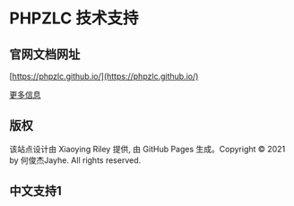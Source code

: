# PHPZLC 技术支持

## 官网文档网址

[https://phpzlc.github.io/](https://phpzlc.github.io/)

[更多信息](https://github.com/phpzlc/phpzlc)

## 版权

该站点设计由 Xiaoying Riley 提供, 由 GitHub Pages 生成。Copyright © 2021 by 何俊杰Jayhe. All rights reserved.

## 中文支持1




